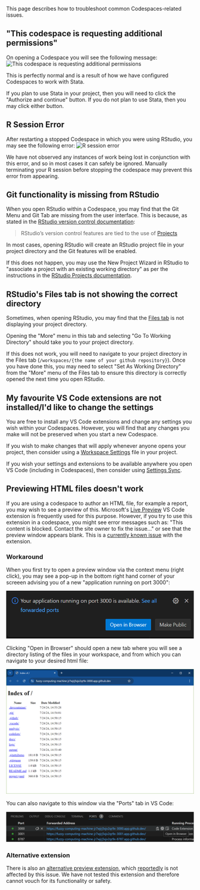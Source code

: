 This page describes how to troubleshoot common Codespaces-related issues.

## "This codespace is requesting additional permissions"

On opening a Codespace you will see the following message:
![This codespace is requesting additional permissions](codespace-additional-permissions.png)

This is perfectly normal and is a result of how we have configured Codespaces to work with Stata.

If you plan to use Stata in your project, then you will need to click the "Authorize and continue" button.
If you do not plan to use Stata, then you may click either button.

## R Session Error

After restarting a stopped Codespace in which you were using RStudio, you may see the following error:
![R session error](r-session-error.png)

We have not observed any instances of work being lost in conjunction with this error, and so in most cases it can safely be ignored.
Manually terminating your R session before stopping the codespace may prevent this error from appearing.

## Git functionality is missing from RStudio

When you open RStudio within a Codespace, you may find that the Git Menu and Git Tab are missing from the user interface.
This is because, as stated in the [RStudio version control documentation](https://docs.posit.co/ide/user/ide/guide/tools/version-control.html):

> RStudio’s version control features are tied to the use of [Projects](https://docs.posit.co/ide/user/ide/guide/code/projects.html)

In most cases, opening RStudio will create an RStudio project file in your project directory and the Git features will be enabled.

If this does not happen, you may use the New Project Wizard in RStudio to "associate a project with an existing working directory"
as per the instructions in the [RStudio Projects documentation](https://docs.posit.co/ide/user/ide/guide/code/projects.html).

## RStudio's Files tab is not showing the correct directory

Sometimes, when opening RStudio, you may find that the [Files tab](https://docs.posit.co/ide/user/ide/guide/ui/files.html) is not displaying your project directory.

Opening the "More" menu in this tab and selecting "Go To Working Directory" should take you to your project directory.

If this does not work, you will need to navigate to your project directory in the Files tab (`/workspaces/{the name of your github repository}`).
Once you have done this, you may need to select "Set As Working Directory" from the "More" menu of the Files tab to ensure this directory is correctly opened the next time you open RStudio.

## My favourite VS Code extensions are not installed/I'd like to change the settings

You are free to install any VS Code extensions and change any settings you wish within your Codespaces.
However, you will find that any changes you make will not be preserved when you start a new Codespace.

If you wish to make changes that will apply whenever anyone opens your project, then consider using a [Workspace Settings](https://code.visualstudio.com/docs/getstarted/settings#_workspace-settings) file in your project.

If you wish your settings and extensions to be available anywhere you open VS Code (including in Codespaces), then consider using [Settings Sync](https://code.visualstudio.com/docs/editor/settings-sync).

## Previewing HTML files doesn't work

If you are using a codespace to author an HTML file, for example a report, you may wish to see a preview of this. Microsoft's [Live Preview](https://marketplace.visualstudio.com/items?itemName=ms-vscode.live-server) VS Code extension is frequently used for this purpose.
However, if you try to use this extension in a codespace, you might see error messages such as: "This content is blocked. Contact the site owner to fix the issue…" or see that the preview window appears blank.
This is a [currently known issue](https://github.com/microsoft/vscode-livepreview/issues/111) with the extension.

### Workaround

When you first try to open a preview window via the context menu (right click), you may see a pop-up in the bottom right hand corner of your screeen advising you of a new "application running on port 3000":

![VS Code popup notifying of application running on port 3000.](vscode-popup.png)

Clicking "Open in Browser" should open a new tab where you will see a directory listing of the files in your workspace, and from which you can navigate to your desired html file:

![Browser window showing project workspace directory listing.](directory-listing.png)

You can also navigate to this window via the "Ports" tab in VS Code:

![VS Code ports tab showing application running on port 3000.](vscode-ports.png)

### Alternative extension

There is also an [alternative preview extension](https://marketplace.visualstudio.com/items?itemName=searKing.preview-vscode), which [reportedly](https://stackoverflow.com/questions/74452866/how-preview-a-html-file-github-codespaces/75135098#75135098) is not affected by this issue.
We have not tested this extension and therefore cannot vouch for its functionality or safety.